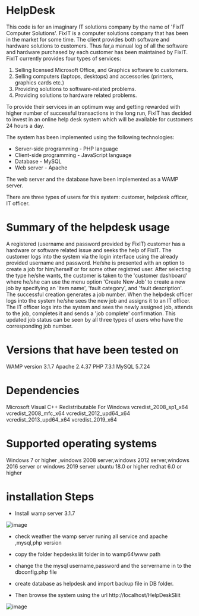 # HelpDesk

This code is for an imaginary IT solutions company by the name of 'FixIT Computer Solutions'. FixIT is a computer solutions company that has been in the market for some time. 
The client provides both software and hardware solutions to customers. Thus far,a manual log of all the software and hardware purchased by each customer has been maintained 
by FixIT. FixIT currently provides four types of services:

1.	Selling licensed Microsoft Office, and Graphics software to customers.
2.	Selling computers (laptops, desktops) and accessories (printers, graphics cards etc.)
3.	Providing solutions to software-related problems.
4.	Providing solutions to hardware related problems.
 
To provide their services in an optimum way and getting rewarded with higher number of successful transactions in the long run, FixIT has decided to invest in an online 
help desk system which will be available for customers 24 hours a day.

The system has been implemented using the following technologies:

* Server-side programming - PHP language
* Client-side programming - JavaScript language
* Database - MySQL
* Web server - Apache

The web server and the database have been implemented as a WAMP server. 

There are three types of users for this system: customer, helpdesk officer, IT officer.

# Summary of the helpdesk usage

A registered (username and password provided by FixIT) customer has a hardware or software related issue and seeks the help of FixIT. The customer logs into the system via the
login interface using the already provided username and password. He/she is presented with an option to create a job for him/herself or for some other registred user. After 
selecting the type he/she wants, the customer is taken to the 'customer dashboard' where he/she can use the menu option 'Create New Job' to create a new job by specifying an 
'item name', 'fault category', and 'fault description'. The successful creation generates a job number.
When the helpdesk officer logs into the system he/she sees the new job and assigns it to an IT officer. The IT officer logs into the system and sees the newly assigned job, 
attends to the job, completes it and sends a 'job complete' confirmation. This updated job status can be seen by all three types of users who have the corresponding job number.

# Versions that have been tested on

WAMP version 3.1.7 
Apache 2.4.37
PHP 7.3.1
MySQL 5.7.24

# Dependencies

Microsoft Visual C++ Redistributable For Windows
vcredist_2008_sp1_x64
vcredist_2008_mfc_x64
vcredist_2012_upd64_x64
vcredist_2013_upd64_x64
vcredist_2019_x64

# Supported operating systems

Windows 7 or higher ,windows 2008 server,windows 2012 server,windows 2016 server or windows 2019 server
ubuntu 18.0 or higher
redhat 6.0 or higher

# installation Steps

* Install wamp server 3.1.7

 ![image](https://user-images.githubusercontent.com/79468171/116650519-ec574000-a99e-11eb-93d6-2fd98fe1cac2.png)
 
* check weather the wamp server runing all service and apache ,mysql,php version
  

* copy the folder hepdesksliit folder in to wamp64\www path
* change the the mysql username,password and the servername in to the dbconfig.php file 
* create database as helpdesk and import backup file in DB folder.
* Then browse the system using the url http://localhost/HelpDeskSliit

![image](https://user-images.githubusercontent.com/79462348/116650446-bc0fa180-a99e-11eb-9c95-bffe3476a524.png)



